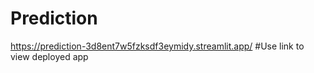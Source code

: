 # Prediction
https://prediction-3d8ent7w5fzksdf3eymidy.streamlit.app/ 
#Use link to view deployed app
